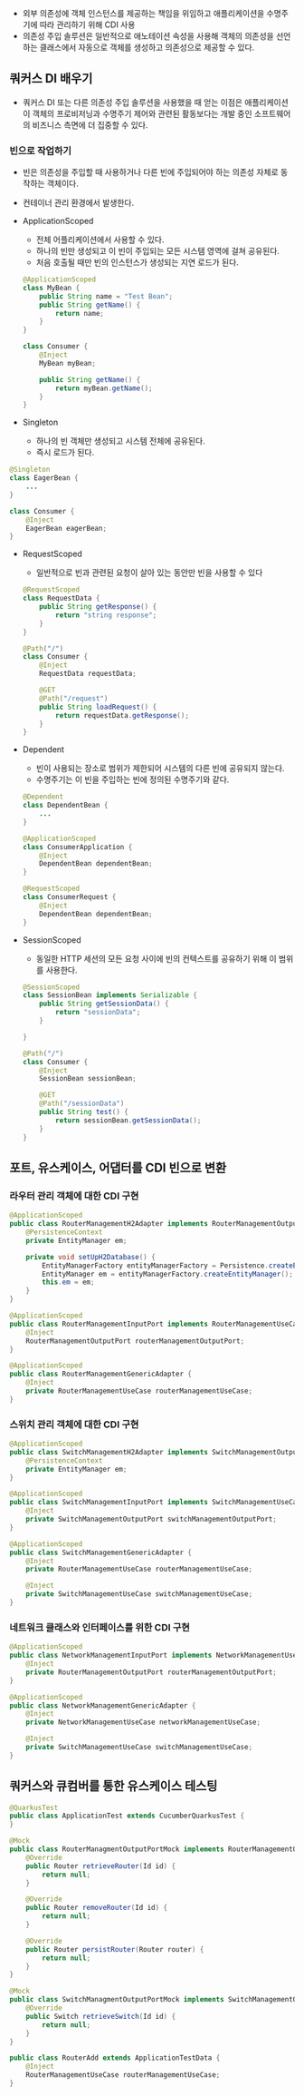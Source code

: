 - 외부 의존성에 객체 인스턴스를 제공하는 책임을 위임하고 애플리케이션을 수명주기에 따라 관리하기 위해 CDI 사용
- 의존성 주입 솔루션은 일반적으로 애노테이션 속성을 사용해 객체의 의존성을 선언하는 클래스에서 자동으로 객체를 생성하고 의존성으로 제공할 수 있다.

## 쿼커스 DI 배우기

- 쿼커스 DI 또는 다른 의존성 주입 솔루션을 사용했을 때 얻는 이점은 애플리케이션이 객체의 프로비저닝과 수명주기 제어와 관련된 활동보다는 개발 중인 소프트웨어의 비즈니스 측면에 더 집중할 수 있다.

### 빈으로 작업하기

- 빈은 의존성을 주입할 때 사용하거나 다른 빈에 주입되어야 하는 의존성 자체로 동작하는 객체이다.
- 컨테이너 관리 환경에서 발생한다.
- ApplicationScoped
    - 전체 어플리케이션에서 사용할 수 있다.
    - 하나의 빈만 생성되고 이 빈이 주입되는 모든 시스템 영역에 걸쳐 공유된다.
    - 처음 호출될 때만 빈의 인스턴스가 생성되는 지연 로드가 된다.
    
    ```java
    @ApplicationScoped
    class MyBean {
    	public String name = "Test Bean";
    	public String getName() {
    		return name;
    	}
    }
    
    class Consumer {
    	@Inject
    	MyBean myBean;
    
    	public String getName() {
    		return myBean.getName();
    	}
    }
    ```
    
- Singleton
    - 하나의 빈 객체만 생성되고 시스템 전체에 공유된다.
    - 즉시 로드가 된다.

```java
@Singleton
class EagerBean {
	...
}

class Consumer {
	@Inject
	EagerBean eagerBean;
}
```

- RequestScoped
    - 일반적으로 빈과 관련된 요청이 살아 있는 동안만 빈을 사용할 수 있다
    
    ```java
    @RequestScoped
    class RequestData {
    	public String getResponse() {
    		return "string response";
    	}
    }
    
    @Path("/")
    class Consumer {
    	@Inject
    	RequestData requestData;
    
    	@GET
    	@Path("/request")
    	public String loadRequest() {
    		return requestData.getResponse();
    	}
    }
    ```
    
- Dependent
    - 빈이 사용되는 장소로 범위가 제한되어 시스템의 다른 빈에 공유되지 않는다.
    - 수명주기는 이 빈을 주입하는 빈에 정의된 수명주기와 같다.
    
    ```java
    @Dependent
    class DependentBean {
    	...
    }
    
    @ApplicationScoped
    class ConsumerApplication {
    	@Inject
    	DependentBean dependentBean;
    }
    
    @RequestScoped
    class ConsumerRequest {
    	@Inject
    	DependentBean dependentBean;
    }
    ```
    
- SessionScoped
    - 동일한 HTTP 세션의 모든 요청 사이에 빈의 컨텍스트를 공유하기 위해 이 범위를 사용한다.
    
    ```java
    @SessionScoped
    class SessionBean implements Serializable {
    	public String getSessionData() {
    		return "sessionData";
    	}
    
    }
    
    @Path("/")
    class Consumer {
    	@Inject
    	SessionBean sessionBean;
    
    	@GET
    	@Path("/sessionData")
    	public String test() {
    		return sessionBean.getSessionData();
    	}
    }
    ```
    

## 포트, 유스케이스, 어댑터를 CDI 빈으로 변환

### 라우터 관리 객체에 대한 CDI 구현

```java
@ApplicationScoped
public class RouterManagementH2Adapter implements RouterManagementOutputPort {
	@PersistenceContext
	private EntityManager em;

	private void setUpH2Database() {
		EntityManagerFactory entityManagerFactory = Persistence.createEntityManagerFactory("inventory");
		EntityManager em = entityManagerFactory.createEntityManager();
		this.em = em;
	}
}
```

```java
@ApplicationScoped
public class RouterManagementInputPort implements RouterManagementUseCase {
	@Inject
	RouterManagementOutputPort routerManagementOutputPort;
}
```

```java
@ApplicationScoped
public class RouterManagementGenericAdapter {
	@Inject
	private RouterManagementUseCase routerManagementUseCase;
}
```

### 스위치 관리 객체에 대한 CDI 구현

```java
@ApplicationScoped
public class SwitchManagementH2Adapter implements SwitchManagementOutputPort {
	@PersistenceContext
	private EntityManager em;
}
```

```java
@ApplicationScoped
public class SwitchManagementInputPort implements SwitchManagementUseCase {
	@Inject
	private SwitchManagementOutputPort switchManagementOutputPort;
}
```

```java
@ApplicationScoped
public class SwitchManagementGenericAdapter {
	@Inject
	private RouterManagementUseCase routerManagementUseCase;

	@Inject
	private SwitchManagementUseCase switchManagementUseCase;
}
```

### 네트워크 클래스와 인터페이스를 위한 CDI 구현

```java
@ApplicationScoped
public class NetworkManagementInputPort implements NetworkManagementUseCase {
	@Inject
	private RouterManagementOutputPort routerManagementOutputPort;
}
```

```java
@ApplicationScoped
public class NetworkManagementGenericAdapter {
	@Inject
	private NetworkManagementUseCase networkManagementUseCase;

	@Inject
	private SwitchManagementUseCase switchManagementUseCase;
}
```

## 쿼커스와 큐컴버를 통한 유스케이스 테스팅

```java
@QuarkusTest
public class ApplicationTest extends CucumberQuarkusTest {
}
```

```java
@Mock
public class RouterManagmentOutputPortMock implements RouterManagementOutputPort {
	@Override
	public Router retrieveRouter(Id id) {
		return null;
	}

	@Override
	public Router removeRouter(Id id) {
		return null;
	}

	@Override
	public Router persistRouter(Router router) {
		return null;
	}
}
```

```java
@Mock
public class SwitchManagmentOutputPortMock implements SwitchManagementOutputPort {
	@Override
	public Switch retrieveSwitch(Id id) {
		return null;
	}
}
```

```java
public class RouterAdd extends ApplicationTestData {
	@Inject
	RouterManagementUseCase routerManagementUseCase;
}
```

